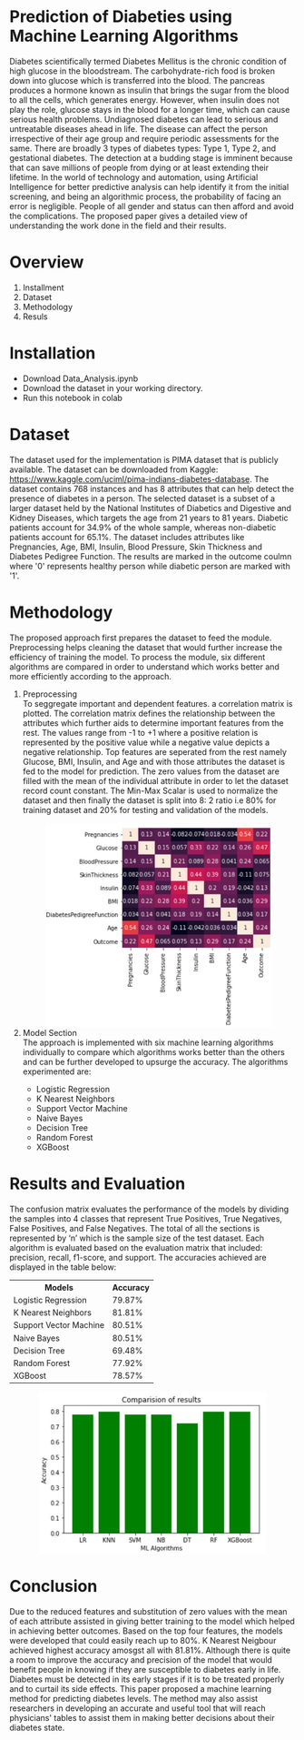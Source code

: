 # Prediction of Diabeties using Machine Learning Algorithms
Diabetes scientifically termed Diabetes Mellitus is the chronic condition of high glucose in the bloodstream. The carbohydrate-rich food is broken down into glucose which is transferred into the blood. The pancreas produces a hormone known as insulin that brings the sugar from the blood to all the cells, which generates energy. However, when insulin does not play the role, glucose stays in the blood for a longer time, which can cause serious health problems. Undiagnosed diabetes can lead to serious and untreatable diseases ahead in life. The disease can affect the person irrespective of their age group and require periodic assessments for the same. There are broadly 3 types of diabetes types: Type 1, Type 2, and gestational diabetes. 
The detection at a budding stage is imminent because that can save millions of people from dying or at least extending their lifetime. In the world of technology and automation, using Artificial Intelligence for better predictive analysis can help identify it from the initial screening, and being an algorithmic process, the probability of facing an error is negligible. People of all gender and status can then afford and avoid the complications. The proposed paper gives a detailed view of understanding the work done in the field and their results.

# Overview

<ol>
  <li>Installment</li>
  <li>Dataset</li>
  <li>Methodology</li>
  <li>Resuls</li>
</ol>

# Installation
<ul>
  <li>Download Data_Analysis.ipynb </li>
  <li>Download the dataset in your working directory. </li>
  <li>Run this notebook in colab</li>
 </ul>
 
 # Dataset
 The dataset used for the implementation is PIMA dataset that is publicly available. The dataset can be downloaded from Kaggle: https://www.kaggle.com/uciml/pima-indians-diabetes-database.
 The dataset contains 768 instances and has 8 attributes that can help detect the presence of diabetes in a person. The selected dataset is a subset of a larger dataset held by the National Institutes of Diabetics and Digestive and Kidney Diseases, which targets the age from 21 years to 81 years. Diabetic patients account for 34.9% of the whole sample, whereas non-diabetic patients account for 65.1%. The dataset includes attributes like Pregnancies, Age, BMI, Insulin, Blood Pressure, Skin Thickness and Diabetes Pedigree Function. The results are marked in the outcome coulmn where '0' represents healthy person while diabetic person are marked with '1'.
 
 # Methodology
 The proposed approach first prepares the dataset to feed the module. Preprocessing helps cleaning the dataset that would further increase the efficiency of training the model. To process the module, six different algorithms are compared in order to understand which works better and more efficiently according to the approach.
 
 <ol>
  <li>Preprocessing</li>
  To seggregate important and dependent features. a correlation matrix is plotted. The correlation matrix defines the relationship between the attributes which further aids to determine important features from the rest. The values range from -1 to +1 where a positive relation is represented by the positive value while a negative value depicts a negative relationship. Top features are seperated from the rest namely Glucose, BMI, Insulin, and Age and with those attributes the dataset is fed to the model for prediction. The zero values from the dataset are filled with the mean of the individual attribute in order to let the dataset record count constant. The Min-Max Scalar is used to normalize the dataset and then finally the dataset is split into 8: 2 ratio i.e 80% for training dataset and 20% for testing and validation of the models. 
</br>
</br>
 <div align ="center">
  <img src="https://github.com/nidhigandhi125/Diabetes-Prediction/blob/main/corr.jpg" alt="Correlation Matrix" width="400" align="center"/>
</div>
  
   <li>Model Section</li>
  The approach is implemented with six machine learning algorithms individually to compare which algorithms works better than the others and can be further developed to upsurge the accuracy. The algorithms experimented are:
  <ul>
    <li>Logistic Regression</li>
    <li>K Nearest Neighbors</li>
    <li>Support Vector Machine</li>
    <li>Naive Bayes</li>
    <li>Decision Tree</li>
    <li>Random Forest</li>
    <li>XGBoost</li>
  </ul>
 </ol>
 
# Results and Evaluation
The confusion matrix evaluates the performance of the models by dividing the samples into 4 classes that represent True Positives, True Negatives, False Positives, and False Negatives. The total of all the sections is represented by ‘n’ which is the sample size of the test dataset. Each algorithm is evaluated based on the evaluation matrix that included: precision, recall, f1-score, and support. The accuracies achieved are displayed in the table below: 

<table  align="center">
  <th>Models</th>
  <th>Accuracy</th>
  <tr>
    <td>Logistic Regression</td>
    <td>79.87%</td>
  </tr>
  <tr>
    <td>K Nearest Neighbors</td>
    <td>81.81%</td>
  </tr>
  <tr>
    <td>Support Vector Machine</td>
    <td>80.51%</td>
  </tr>
  <tr>
    <td>Naive Bayes</td>
    <td>80.51%</td>
  </tr>
   <tr>
    <td>Decision Tree</td>
    <td>69.48%</td>
  </tr>
  <tr>
    <td>Random Forest</td>
    <td>77.92%</td>
  </tr>
  <tr>
    <td>XGBoost</td>
    <td>78.57%</td>
  </tr>
</table>
<div align ="center">
  <img src="https://github.com/nidhigandhi125/Diabetes-Prediction/blob/main/results.jpg" alt="Results" width="400" align="center"/>
</div>

# Conclusion
Due to the reduced features and substitution of zero values with the mean of each attribute assisted in giving better training to the model which helped in achieving better outcomes. Based on the top four features, the models were developed that could easily reach up to 80%. K Nearest Neigbour achieved highest accuracy amosgst all with 81.81%. Although there is quite a room to improve the accuracy and precision of the model that would benefit people in knowing if they are susceptible to diabetes early in life. 
Diabetes must be detected in its early stages if it is to be treated properly and to curtail its side effects. This paper proposed a machine learning method for predicting diabetes levels. The method may also assist researchers in developing an accurate and useful tool that will reach physicians' tables to assist them in making better decisions about their diabetes state.
 
